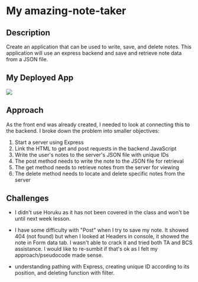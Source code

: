 # My amazing-note-taker

## Description

Create an application that can be used to write, save, and delete notes. This application will use an express backend and save and retrieve note data from a JSON file.

## My Deployed App
![](./not_so_amazing_sample.gif)

## Approach
As the front end was already created, I needed to look at connecting this to the backend. I broke down the problem into smaller objectives:
1. Start a server using Express
2. Link the HTML to get and post requests in the backend JavaScript
3. Write the user's notes to the server's JSON file with unique IDs
4. The post method needs to write the note to the JSON file for retrieval
5. The get method needs to retrieve notes from the server for viewing
6. The delete method needs to locate and delete specific notes from the server

## Challenges
* I didn't use Horuku as it has not been covered in the class and won't be until next week lesson.

* I have some difficulty with "Post" when I try to save my note. It showed 404 (not found) but when I looked at Headers in console, it showed the note in Form data tab. I wasn't able to crack it and tried both TA and BCS assistance. I would like to re-sumbit if that's ok as I felt my approach/pseudocode made sense. 

* understanding pathing with Express, creating unique ID according to its position, and deleting function with filter. 


